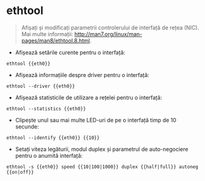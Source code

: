 # ethtool

> Afișați și modificați parametrii controlerului de interfață de rețea (NIC).
> Mai multe informații: <http://man7.org/linux/man-pages/man8/ethtool.8.html>.

- Afișează setările curente pentru o interfață:

`ethtool {{eth0}}`

- Afișează informațiile despre driver pentru o interfață:

`ethtool --driver {{eth0}}`

- Afișează statisticile de utilizare a rețelei pentru o interfață:

`ethtool --statistics {{eth0}}`

- Clipește unul sau mai multe LED-uri de pe o interfață timp de 10 secunde:

`ethtool --identify {{eth0}} {{10}}`

- Setați viteza legăturii, modul duplex și parametrul de auto-negociere pentru o anumită interfață:

`ethtool -s {{eth0}} speed {{10|100|1000}} duplex {{half|full}} autoneg {{on|off}}`
